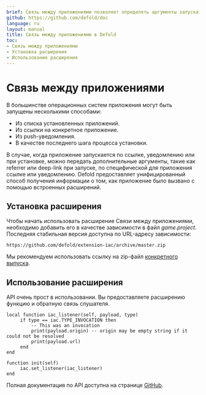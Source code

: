 ```yaml
---
brief: Связь между приложениями позволяет определять аргументы запуска, используемые при запуске приложения. В этом руководстве объясняется API Defold и весь доступный функционал.
github: https://github.com/defold/doc
language: ru
layout: manual
title: Связь между приложениями в Defold
toc:
- Связь между приложениями
- Установка расширения
- Использование расширения
---
```


# Связь между приложениями

В большинстве операционных систем приложения могут быть запущены несколькими способами:

* Из списка установленных приложений.
* Из ссылки на конкретное приложение.
* Из push-уведомления.
* В качестве последнего шага процесса установки.

В случае, когда приложение запускается по ссылке, уведомлению или при установке, можно передать дополнительные аргументы, такие как referrer или deep-link при запуске, по специфической для приложения ссылке или уведомлению. Defold предоставляет унифицированный способ получения информации о том, как приложение было вызвано с помощью встроенных расширений.

## Установка расширения

Чтобы начать использовать расширение Связи между приложениями, необходимо добавить его в качестве зависимости в файл *game.project*. Последняя стабильная версия доступна по URL-адресу зависимости:
```
https://github.com/defold/extension-iac/archive/master.zip
```

Мы рекомендуем использовать ссылку на zip-файл [конкретного выпуска](https://github.com/defold/extension-iac/releases).

## Использование расширения

API очень прост в использовании. Вы предоставляете расширению функцию и обратную связь слушателя.

```
local function iac_listener(self, payload, type)
     if type == iac.TYPE_INVOCATION then
         -- This was an invocation
         print(payload.origin) -- origin may be empty string if it could not be resolved
         print(payload.url)
     end
end

function init(self)
     iac.set_listener(iac_listener)
end
```

Полная документация по API доступна на странице [GitHub](https://defold.github.io/extension-iac/).